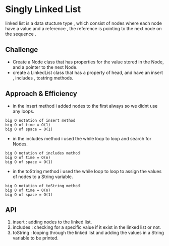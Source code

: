 # Singly Linked List
linked list is a data stucture type , which consist of nodes where each node have a value and a reference , the reference is pointing to the next node on the sequence .

## Challenge
+ Create a Node class that has properties for the value stored in the Node, and a pointer to the next Node.
+ create a LinkedList class that has a property of head, and have an insert , includes , tostring methods.

## Approach & Efficiency
+ in the insert method i added nodes to the first always so we didnt use any loops.

```
big O notation of insert method
big O of time = O(1)
big O of space = O(1)
```

+ in the includes method i used the while loop to loop and search for Nodes.

```
big O notation of includes method
big O of time = O(n)
big O of space = O(1)
```

+ in the toString method i used the while loop to loop to assign the values of nodes to a String variable.

```
big O notation of toString method
big O of time = O(n)
big O of space = O(1)
```

## API
1. insert :  adding nodes to the linked list.
2. includes : checking for a specific value if it exist in the linked list or not.
3. toString : looping through the linked list and adding the values in a String variable to be printed.
